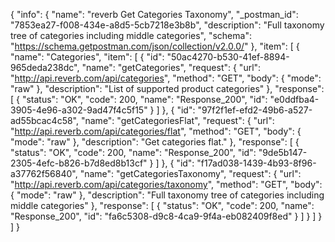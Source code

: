 {
  "info": {
    "name": "reverb Get Categories Taxonomy",
    "_postman_id": "7853ea27-f008-434e-a8d5-5cb7218e3b8b",
    "description": "Full taxonomy tree of categories including middle categories",
    "schema": "https://schema.getpostman.com/json/collection/v2.0.0/"
  },
  "item": [
    {
      "name": "Categories",
      "item": [
        {
          "id": "50ac4270-b530-41ef-8894-965deda238dc",
          "name": "getCategories",
          "request": {
            "url": "http://api.reverb.com/api/categories",
            "method": "GET",
            "body": {
              "mode": "raw"
            },
            "description": "List of supported product categories"
          },
          "response": [
            {
              "status": "OK",
              "code": 200,
              "name": "Response_200",
              "id": "e0ddfba4-3905-4e96-a302-9ad47f4c5f15"
            }
          ]
        },
        {
          "id": "97f2f1ef-efd2-49b6-a527-ad55bcac4c58",
          "name": "getCategoriesFlat",
          "request": {
            "url": "http://api.reverb.com/api/categories/flat",
            "method": "GET",
            "body": {
              "mode": "raw"
            },
            "description": "Get categories flat."
          },
          "response": [
            {
              "status": "OK",
              "code": 200,
              "name": "Response_200",
              "id": "9de5b147-2305-4efc-b826-b7d8ed8b13cf"
            }
          ]
        },
        {
          "id": "f17ad038-1439-4b93-8f96-a37762f56840",
          "name": "getCategoriesTaxonomy",
          "request": {
            "url": "http://api.reverb.com/api/categories/taxonomy",
            "method": "GET",
            "body": {
              "mode": "raw"
            },
            "description": "Full taxonomy tree of categories including middle categories"
          },
          "response": [
            {
              "status": "OK",
              "code": 200,
              "name": "Response_200",
              "id": "fa6c5308-d9c8-4ca9-9f4a-eb082409f8ed"
            }
          ]
        }
      ]
    }
  ]
}